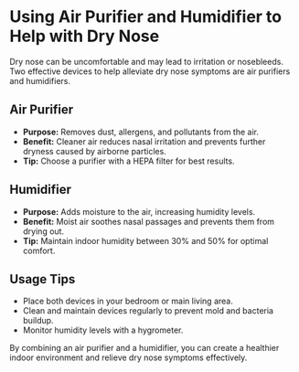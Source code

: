 # Using Air Purifier and Humidifier to Help with Dry Nose

Dry nose can be uncomfortable and may lead to irritation or nosebleeds. Two effective devices to help alleviate dry nose symptoms are air purifiers and humidifiers.

## Air Purifier

- **Purpose:** Removes dust, allergens, and pollutants from the air.
- **Benefit:** Cleaner air reduces nasal irritation and prevents further dryness caused by airborne particles.
- **Tip:** Choose a purifier with a HEPA filter for best results.

## Humidifier

- **Purpose:** Adds moisture to the air, increasing humidity levels.
- **Benefit:** Moist air soothes nasal passages and prevents them from drying out.
- **Tip:** Maintain indoor humidity between 30% and 50% for optimal comfort.

## Usage Tips

- Place both devices in your bedroom or main living area.
- Clean and maintain devices regularly to prevent mold and bacteria buildup.
- Monitor humidity levels with a hygrometer.

By combining an air purifier and a humidifier, you can create a healthier indoor environment and relieve dry nose symptoms effectively.